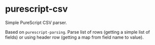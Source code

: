 # purescript-csv
Simple PureScript CSV parser.

Based on `purescript-parsing`. Parse list of rows (getting a simple list of fields) or using header row (getting
a map from field name to value).
